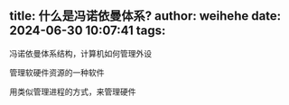 title: 什么是冯诺依曼体系?
author: weihehe
date: 2024-06-30 10:07:41
tags:
---

冯诺依曼体系结构，计算机如何管理外设
<!-- more -->

管理软硬件资源的一种软件

用类似管理进程的方式，来管理硬件